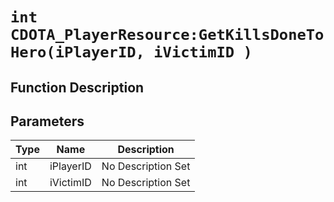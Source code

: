 # `int CDOTA_PlayerResource:GetKillsDoneToHero(iPlayerID, iVictimID )`
## Function Description

## Parameters
Type|Name|Description
--|--|--
int|iPlayerID|No Description Set
int|iVictimID|No Description Set
